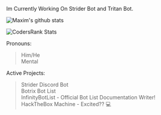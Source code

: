 Im Currently Working On Strider Bot and Tritan Bot.

![Maxim's github stats](https://github-readme-stats.vercel.app/api?username=MaximKing1&count_private=true&show_icons=true&theme=vue-dark)

![CodersRank Stats](https://cr-ss-service.azurewebsites.net/api/ScreenShot?widget=summary&username=maximking1&badges=3&show-avatar=true&style=--header-bg-color:%23000;--border-radius:5px)

Pronouns:
> Him/He<br>
> Mental

Active Projects:
> Strider Discord Bot<br>
> Botrix Bot List<br>
> InfinityBotList - Official Bot List Documentation Writer!<br>
> HackTheBox Machine - Excited?? 💻
